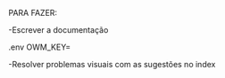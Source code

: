 

PARA FAZER:

-Escrever a documentação

.env
OWM_KEY=

-Resolver problemas visuais com as sugestões no index
